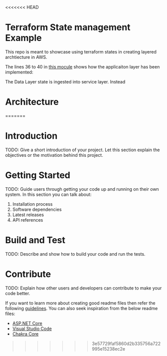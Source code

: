 <<<<<<< HEAD
# Terraform State management Example

This repo is meant to showcase using terraform states in creating layered archtiecture in AWS. 

The lines 36 to 40 in [this mocule](modules/services/hello-world-app/main.tf) shows how the applicaiton layer has been  implemented:

The Data Layer state is ingested into service layer. Instead

# Architecture

=======
# Introduction 
TODO: Give a short introduction of your project. Let this section explain the objectives or the motivation behind this project. 

# Getting Started
TODO: Guide users through getting your code up and running on their own system. In this section you can talk about:
1.	Installation process
2.	Software dependencies
3.	Latest releases
4.	API references

# Build and Test
TODO: Describe and show how to build your code and run the tests. 

# Contribute
TODO: Explain how other users and developers can contribute to make your code better. 

If you want to learn more about creating good readme files then refer the following [guidelines](https://docs.microsoft.com/en-us/azure/devops/repos/git/create-a-readme?view=azure-devops). You can also seek inspiration from the below readme files:
- [ASP.NET Core](https://github.com/aspnet/Home)
- [Visual Studio Code](https://github.com/Microsoft/vscode)
- [Chakra Core](https://github.com/Microsoft/ChakraCore)
>>>>>>> 3e57729faf5860d2b335756a722995e15238ec2e

